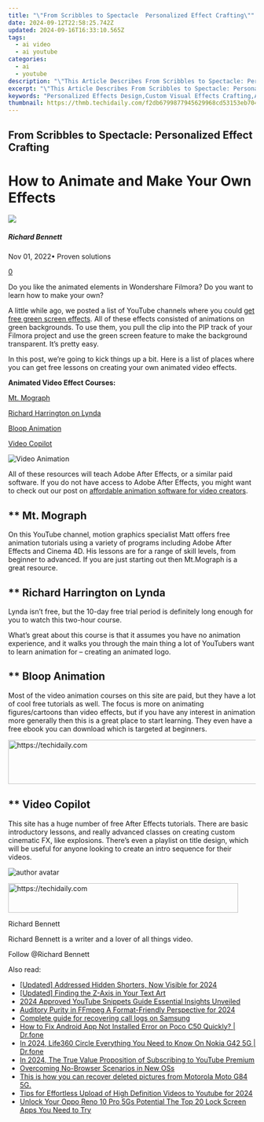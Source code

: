 ```yaml
---
title: "\"From Scribbles to Spectacle  Personalized Effect Crafting\""
date: 2024-09-12T22:58:25.742Z
updated: 2024-09-16T16:33:10.565Z
tags:
  - ai video
  - ai youtube
categories:
  - ai
  - youtube
description: "\"This Article Describes From Scribbles to Spectacle: Personalized Effect Crafting\""
excerpt: "\"This Article Describes From Scribbles to Spectacle: Personalized Effect Crafting\""
keywords: "Personalized Effects Design,Custom Visual Effects Crafting,Artistic Effect Creation,Individualized Visual Tricks,Unique Spectacle Production,Tailored Creative Output,Bespoke Effect Manufacturing"
thumbnail: https://thmb.techidaily.com/f2db6799877945629968cd53153eb704a207aecfe965da9d03779dc5b0786c10.jpg
---
```


## From Scribbles to Spectacle: Personalized Effect Crafting

# How to Animate and Make Your Own Effects

![](https://images.wondershare.com/filmora/article-images/richard-bennett.jpg)

##### Richard Bennett

 Nov 01, 2022• Proven solutions

[0](#commentsBoxSeoTemplate)

Do you like the animated elements in Wondershare Filmora? Do you want to learn how to make your own?

A little while ago, we posted a list of YouTube channels where you could [get free green screen effects](https://tools.techidaily.com/wondershare/filmora/download/). All of these effects consisted of animations on green backgrounds. To use them, you pull the clip into the PIP track of your Filmora project and use the green screen feature to make the background transparent. It’s pretty easy.

In this post, we’re going to kick things up a bit. Here is a list of places where you can get free lessons on creating your own animated video effects.

**Animated Video Effect Courses:**

[Mt. Mograph](#mtmograph)

[Richard Harrington on Lynda](#lynda)

[Bloop Animation](#bloop)

[Video Copilot](#videocopilot)

 ![Video Animation](https://images.wondershare.com/filmora/article-images/animated-video-effects.png)

 All of these resources will teach Adobe After Effects, or a similar paid software. If you do not have access to Adobe After Effects, you might want to check out our post on [affordable animation software for video creators](https://www.filmora.io/community-blog/free-or-cheap-animation-software-for-video-creators-122.html).

## ** Mt. Mograph

On this YouTube channel, motion graphics specialist Matt offers free animation tutorials using a variety of programs including Adobe After Effects and Cinema 4D. His lessons are for a range of skill levels, from beginner to advanced. If you are just starting out then Mt.Mograph is a great resource.

## ** Richard Harrington on Lynda

Lynda isn’t free, but the 10-day free trial period is definitely long enough for you to watch this two-hour course.

What’s great about this course is that it assumes you have no animation experience, and it walks you through the main thing a lot of YouTubers want to learn animation for – creating an animated logo.

## ** Bloop Animation

 Most of the video animation courses on this site are paid, but they have a lot of cool free tutorials as well. The focus is more on animating figures/cartoons than video effects, but if you have any interest in animation more generally then this is a great place to start learning. They even have a free ebook you can download which is targeted at beginners.

<!-- affiliate ads begin -->
<a href="https://appsumo.8odi.net/c/5597632/2118312/7443" target="_top" id="2118312">
  <img src="//a.impactradius-go.com/display-ad/7443-2118312" border="0" alt="https://techidaily.com" width="728" height="90"/>
</a>
<img height="0" width="0" src="https://appsumo.8odi.net/i/5597632/2118312/7443" style="position:absolute;visibility:hidden;" border="0" />
<!-- affiliate ads end -->

## ** Video Copilot

This site has a huge number of free After Effects tutorials. There are basic introductory lessons, and really advanced classes on creating custom cinematic FX, like explosions. There’s even a playlist on title design, which will be useful for anyone looking to create an intro sequence for their videos.

![author avatar](https://images.wondershare.com/filmora/article-images/richard-bennett.jpg)

<!-- affiliate ads begin -->
<a href="https://aligracehair.sjv.io/c/5597632/2115920/19272" target="_top" id="2115920">
  <img src="//a.impactradius-go.com/display-ad/19272-2115920" border="0" alt="https://techidaily.com" width="468" height="60"/>
</a>
<img height="0" width="0" src="https://aligracehair.sjv.io/i/5597632/2115920/19272" style="position:absolute;visibility:hidden;" border="0" />
<!-- affiliate ads end -->

Richard Bennett

Richard Bennett is a writer and a lover of all things video.

Follow @Richard Bennett

<ins class="adsbygoogle"
     style="display:block"
     data-ad-format="autorelaxed"
     data-ad-client="ca-pub-7571918770474297"
     data-ad-slot="1223367746"></ins>

<ins class="adsbygoogle"
     style="display:block"
     data-ad-client="ca-pub-7571918770474297"
     data-ad-slot="8358498916"
     data-ad-format="auto"
     data-full-width-responsive="true"></ins>

<span class="atpl-alsoreadstyle">Also read:</span>
<div><ul>
<li><a href="https://youtube-sure.techidaily.com/ed-addressed-hidden-shorters-now-visible-for-2024/"><u>[Updated] Addressed Hidden Shorters, Now Visible for 2024</u></a></li>
<li><a href="https://some-knowledge.techidaily.com/updated-finding-the-z-axis-in-your-text-art/"><u>[Updated] Finding the Z-Axis in Your Text Art</u></a></li>
<li><a href="https://youtube-sure.techidaily.com/approved-youtube-snippets-guide-essential-insights-unveiled/"><u>2024 Approved YouTube Snippets Guide Essential Insights Unveiled</u></a></li>
<li><a href="https://fox-direct.techidaily.com/auditory-purity-in-ffmpeg-a-format-friendly-perspective-for-2024/"><u>Auditory Purity in FFmpeg A Format-Friendly Perspective for 2024</u></a></li>
<li><a href="https://phone-solutions.techidaily.com/complete-guide-for-recovering-call-logs-on-samsung-by-fonelab-android-recover-call-logs/"><u>Complete guide for recovering call logs on Samsung</u></a></li>
<li><a href="https://change-location.techidaily.com/how-to-fix-android-app-not-installed-error-on-poco-c50-quickly-drfone-by-drfone-fix-android-problems-fix-android-problems/"><u>How to Fix Android App Not Installed Error on Poco C50 Quickly? | Dr.fone</u></a></li>
<li><a href="https://phone-solutions.techidaily.com/in-2024-life360-circle-everything-you-need-to-know-on-nokia-g42-5g-drfone-by-drfone-virtual-android/"><u>In 2024, Life360 Circle Everything You Need to Know On Nokia G42 5G | Dr.fone</u></a></li>
<li><a href="https://youtube-sure.techidaily.com/24-the-true-value-proposition-of-subscribing-to-youtube-premium/"><u>In 2024, The True Value Proposition of Subscribing to YouTube Premium</u></a></li>
<li><a href="https://win11.techidaily.com/overcoming-no-browser-scenarios-in-new-oss/"><u>Overcoming No-Browser Scenarios in New OSs</u></a></li>
<li><a href="https://techidaily.com/this-is-how-you-can-recover-deleted-pictures-from-motorola-moto-g84-5g-by-fonelab-android-recover-pictures/"><u>This is how you can recover deleted pictures from Motorola Moto G84 5G.</u></a></li>
<li><a href="https://facebook-video-share.techidaily.com/tips-for-effortless-upload-of-high-definition-videos-to-youtube-for-2024/"><u>Tips for Effortless Upload of High Definition Videos to Youtube for 2024</u></a></li>
<li><a href="https://easy-unlock-android.techidaily.com/unlock-your-oppo-reno-10-pro-5gs-potential-the-top-20-lock-screen-apps-you-need-to-try-by-drfone-android/"><u>Unlock Your Oppo Reno 10 Pro 5Gs Potential The Top 20 Lock Screen Apps You Need to Try</u></a></li>
</ul></div>

